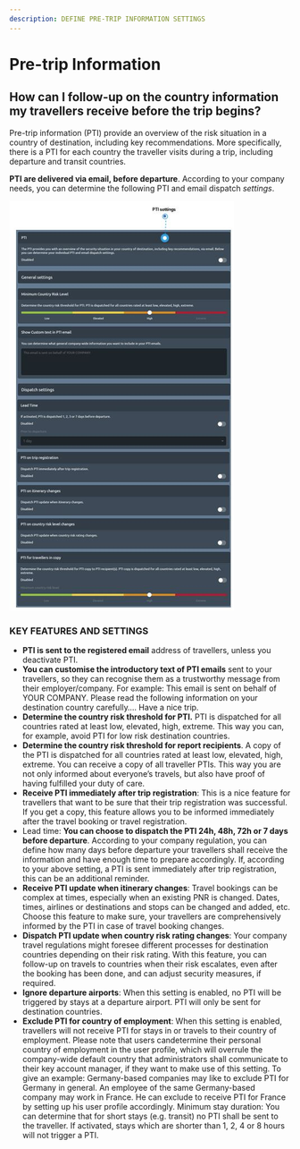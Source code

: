 ```yaml
---
description: DEFINE PRE-TRIP INFORMATION SETTINGS
---
```


# Pre-trip Information

## How can I follow-up on the country information my travellers receive before the trip begins?

Pre-trip information \(PTI\) provide an overview of the risk situation in a country of destination, including key recommendations. More specifically, there is a PTI for each country the traveller visits during a trip, including departure and transit countries. 

**PTI are delivered via email, before departure**. According to your company needs, you can determine the following PTI and email dispatch _settings_.

![](../../.gitbook/assets/p10-img01.jpg)

### KEY FEATURES AND SETTINGS

* **PTI is sent to the registered email** address of travellers, unless you deactivate PTI.
* **You can customise the introductory text of PTI emails** sent to your travellers, so they can recognise them as a trustworthy message from their employer/company. For example: This email is sent on behalf of YOUR COMPANY. Please read the following information on your destination country carefully…. Have a nice trip.
* **Determine the country risk threshold for PTI.** PTI is dispatched for all countries rated at least low, elevated, high, extreme. This way you can, for example, avoid PTI for low risk destination countries.
* **Determine the country risk threshold for report recipients**. A copy of the PTI is dispatched for all countries rated at least low, elevated, high, extreme. You can receive a copy of all traveller PTIs. This way you are not only informed about everyone’s travels, but also have proof of having fulfilled your duty of care.
* **Receive PTI immediately after trip registration**: This is a nice feature for travellers that want to be sure that their trip registration was successful. If you get a copy, this feature allows you to be informed immediately after the travel booking or travel registration.
* Lead time: **You can choose to dispatch the PTI 24h, 48h, 72h or 7 days before departure**. According to your company regulation, you can define how many days before departure your travellers shall receive the information and have enough time to prepare accordingly. If, according to your above setting, a PTI is sent immediately after trip registration, this can be an additional reminder.
* **Receive PTI update when itinerary changes**: Travel bookings can be complex at times, especially when an existing PNR is changed. Dates, times, airlines or destinations and stops can be changed and added, etc. Choose this feature to make sure, your travellers are comprehensively informed by the PTI in case of travel booking changes.
* **Dispatch PTI update when country risk rating changes**: Your company travel regulations might foresee different processes for destination countries depending on their risk rating. With this feature, you can follow-up on travels to countries when their risk escalates, even after the booking has been done, and can adjust security measures, if required.
* **Ignore departure airports**: When this setting is enabled, no PTI will be triggered by stays at a departure airport. PTI will only be sent for destination countries.
* **Exclude PTI for country of employment**: When this setting is enabled, travellers will not receive PTI for stays in or travels to their country of employment. Please note that users candetermine their personal country of employment in the user profile, which will overrule the company-wide default country that administrators shall communicate to their key account manager, if they want to make use of this setting. To give an example: Germany-based companies may like to exclude PTI for Germany in general. An employee of the same Germany-based company may work in France. He can exclude to receive PTI for France by setting up his user profile accordingly. Minimum stay duration: You can determine that for short stays \(e.g. transit\) no PTI shall be sent to the traveller. If activated, stays which are shorter than 1, 2, 4 or 8 hours will not trigger a PTI.

